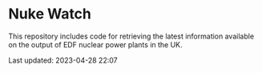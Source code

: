 # Nuke Watch

This repository includes code for retrieving the latest information available on the output of EDF nuclear power plants in the UK.

Last updated: 2023-04-28 22:07